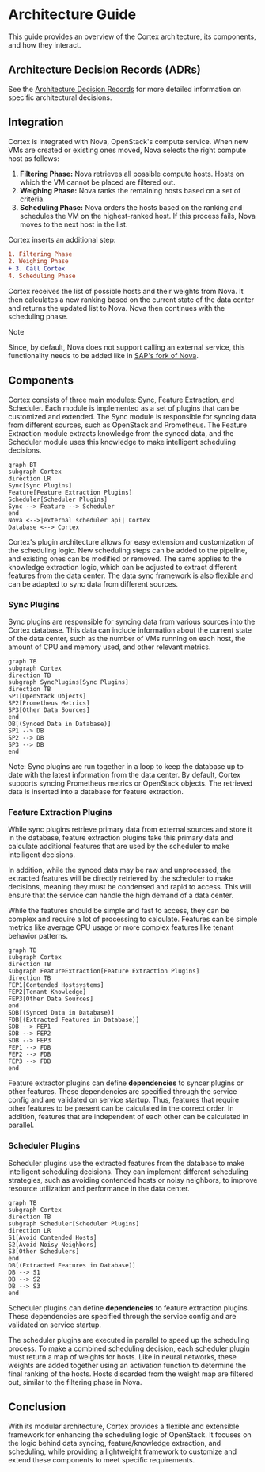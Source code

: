 # Architecture Guide

This guide provides an overview of the Cortex architecture, its components, and how they interact.

## Architecture Decision Records (ADRs)

See the [Architecture Decision Records](./adrs) for more detailed information on specific architectural decisions.

## Integration

Cortex is integrated with Nova, OpenStack's compute service. When new VMs are created or existing ones moved, Nova selects the right compute host as follows:

1. **Filtering Phase:** Nova retrieves all possible compute hosts. Hosts on which the VM cannot be placed are filtered out.
2. **Weighing Phase:** Nova ranks the remaining hosts based on a set of criteria.
3. **Scheduling Phase:** Nova orders the hosts based on the ranking and schedules the VM on the highest-ranked host. If this process fails, Nova moves to the next host in the list.

Cortex inserts an additional step:

```diff
1. Filtering Phase
2. Weighing Phase
+ 3. Call Cortex
4. Scheduling Phase
```

Cortex receives the list of possible hosts and their weights from Nova. It then calculates a new ranking based on the current state of the data center and returns the updated list to Nova. Nova then continues with the scheduling phase.

> [!NOTE]
> Since, by default, Nova does not support calling an external service, this functionality needs to be added like in [SAP's fork of Nova](https://github.com/sapcc/nova/blob/stable/xena-m3/nova/scheduler/external.py).

## Components

Cortex consists of three main modules: Sync, Feature Extraction, and Scheduler. Each module is implemented as a set of plugins that can be customized and extended. The Sync module is responsible for syncing data from different sources, such as OpenStack and Prometheus. The Feature Extraction module extracts knowledge from the synced data, and the Scheduler module uses this knowledge to make intelligent scheduling decisions.

```mermaid
graph BT
subgraph Cortex
direction LR
Sync[Sync Plugins]
Feature[Feature Extraction Plugins]
Scheduler[Scheduler Plugins]
Sync --> Feature --> Scheduler
end
Nova <-->|external scheduler api| Cortex
Database <--> Cortex
```

Cortex's plugin architecture allows for easy extension and customization of the scheduling logic. New scheduling steps can be added to the pipeline, and existing ones can be modified or removed. The same applies to the knowledge extraction logic, which can be adjusted to extract different features from the data center. The data sync framework is also flexible and can be adapted to sync data from different sources.

### Sync Plugins

Sync plugins are responsible for syncing data from various sources into the Cortex database. This data can include information about the current state of the data center, such as the number of VMs running on each host, the amount of CPU and memory used, and other relevant metrics.

```mermaid
graph TB
subgraph Cortex
direction TB
subgraph SyncPlugins[Sync Plugins]
direction TB
SP1[OpenStack Objects]
SP2[Prometheus Metrics]
SP3[Other Data Sources]
end
DB[(Synced Data in Database)]
SP1 --> DB
SP2 --> DB
SP3 --> DB
end
```

Note: Sync plugins are run together in a loop to keep the database up to date with the latest information from the data center. By default, Cortex supports syncing Prometheus metrics or OpenStack objects. The retrieved data is inserted into a database for feature extraction.

### Feature Extraction Plugins

While sync plugins retrieve primary data from external sources and store it in the database, feature extraction plugins take this primary data and calculate additional features that are used by the scheduler to make intelligent decisions.

In addition, while the synced data may be raw and unprocessed, the extracted features will be directly retrieved by the scheduler to make decisions, meaning they must be condensed and rapid to access. This will ensure that the service can handle the high demand of a data center.

While the features should be simple and fast to access, they can be complex and require a lot of processing to calculate. Features can be simple metrics like average CPU usage or more complex features like tenant behavior patterns.

```mermaid
graph TB
subgraph Cortex
direction TB
subgraph FeatureExtraction[Feature Extraction Plugins]
direction TB
FEP1[Contended Hostsystems]
FEP2[Tenant Knowledge]
FEP3[Other Data Sources]
end
SDB[(Synced Data in Database)]
FDB[(Extracted Features in Database)]
SDB --> FEP1
SDB --> FEP2
SDB --> FEP3
FEP1 --> FDB
FEP2 --> FDB
FEP3 --> FDB
end
```

Feature extractor plugins can define **dependencies** to syncer plugins or other features. These dependencies are specified through the service config and are validated on service startup. Thus, features that require other features to be present can be calculated in the correct order. In addition, features that are independent of each other can be calculated in parallel.

### Scheduler Plugins

Scheduler plugins use the extracted features from the database to make intelligent scheduling decisions. They can implement different scheduling strategies, such as avoiding contended hosts or noisy neighbors, to improve resource utilization and performance in the data center.

```mermaid
graph TB
subgraph Cortex
direction TB
subgraph Scheduler[Scheduler Plugins]
direction LR
S1[Avoid Contended Hosts]
S2[Avoid Noisy Neighbors]
S3[Other Schedulers]
end
DB[(Extracted Features in Database)]
DB --> S1
DB --> S2
DB --> S3
end
```

Scheduler plugins can define **dependencies** to feature extraction plugins. These dependencies are specified through the service config and are validated on service startup.

The scheduler plugins are executed in parallel to speed up the scheduling process. To make a combined scheduling decision, each scheduler plugin must return a map of weights for hosts. Like in neural networks, these weights are added together using an activation function to determine the final ranking of the hosts. Hosts discarded from the weight map are filtered out, similar to the filtering phase in Nova.

## Conclusion

With its modular architecture, Cortex provides a flexible and extensible framework for enhancing the scheduling logic of OpenStack. It focuses on the logic behind data syncing, feature/knowledge extraction, and scheduling, while providing a lightweight framework to customize and extend these components to meet specific requirements.
